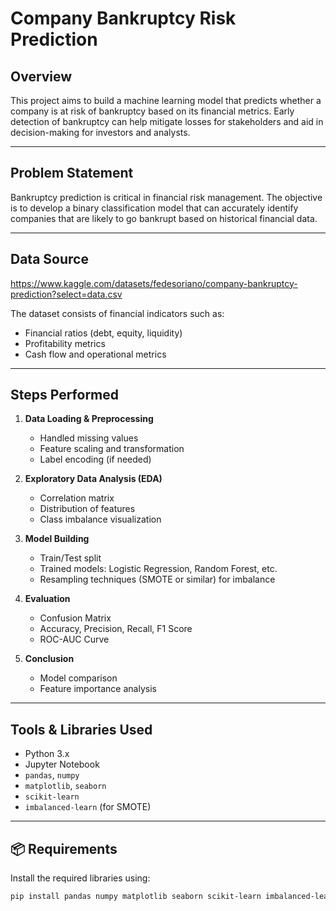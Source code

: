 # Company Bankruptcy Risk Prediction

## Overview
This project aims to build a machine learning model that predicts whether a company is at risk of bankruptcy based on its financial metrics. Early detection of bankruptcy can help mitigate losses for stakeholders and aid in decision-making for investors and analysts.

---

## Problem Statement
Bankruptcy prediction is critical in financial risk management. The objective is to develop a binary classification model that can accurately identify companies that are likely to go bankrupt based on historical financial data.

---

## Data Source 
https://www.kaggle.com/datasets/fedesoriano/company-bankruptcy-prediction?select=data.csv

The dataset consists of financial indicators such as:
- Financial ratios (debt, equity, liquidity)
- Profitability metrics
- Cash flow and operational metrics

---

## Steps Performed
1. **Data Loading & Preprocessing**
   - Handled missing values
   - Feature scaling and transformation
   - Label encoding (if needed)

2. **Exploratory Data Analysis (EDA)**
   - Correlation matrix
   - Distribution of features
   - Class imbalance visualization

3. **Model Building**
   - Train/Test split
   - Trained models: Logistic Regression, Random Forest, etc.
   - Resampling techniques (SMOTE or similar) for imbalance

4. **Evaluation**
   - Confusion Matrix
   - Accuracy, Precision, Recall, F1 Score
   - ROC-AUC Curve

5. **Conclusion**
   - Model comparison
   - Feature importance analysis

---

## Tools & Libraries Used
- Python 3.x
- Jupyter Notebook
- `pandas`, `numpy`
- `matplotlib`, `seaborn`
- `scikit-learn`
- `imbalanced-learn` (for SMOTE)

---

## 📦 Requirements

Install the required libraries using:

```bash
pip install pandas numpy matplotlib seaborn scikit-learn imbalanced-learn
